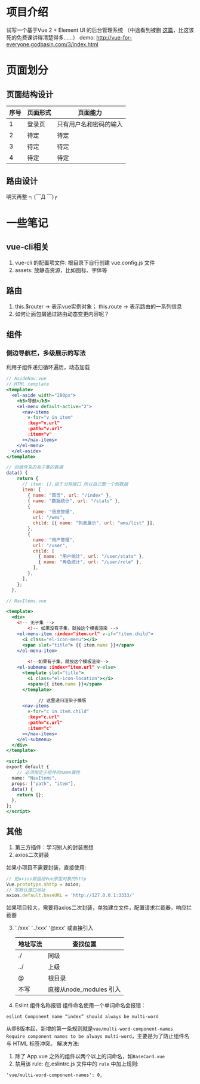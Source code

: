 # 项目介绍
试写一个基于Vue 2 + Element UI 的后台管理系统
（中途看到被删 [这篇](https://godbasin.github.io/front-end-playground/vue/vue-for-everyone/vue-for-everyone-3.html#%E9%A1%B5%E9%9D%A2%E7%BB%93%E6%9E%84%E8%AE%BE%E8%AE%A1)，比这该死的免费课讲得清楚得多……）
demo: http://vue-for-everyone.godbasin.com/3/index.html
# 页面划分
## 页面结构设计
|序号|	页面形式	|页面能力|
|---|---|---|
|1	|登录页|	只有用户名和密码的输入|
|2	|待定|	待定|
|3	|待定|	待定|
|4	|待定|	待定|

## 路由设计
明天再整 ┑(￣Д ￣)┍

# 一些笔记
## vue-cli相关

1. vue-cli 的配置项文件: 根目录下自行创建 vue.config.js 文件  
2. assets: 放静态资源，比如图标、字体等  

## 路由

1. this.$router → 表示vue实例对象； this.route → 表示路由的一系列信息  
2. 如何让面包屑通过路由动态变更内容呢？

## 组件
### 侧边导航栏，多级展示的写法
利用子组件递归循环遍历，动态加载

```jsx
// AsideNav.vue
// HTML template
<template>
  <el-aside width="200px">
    <h5>导航</h5>
    <el-menu default-active="2">
      <nav-items
        v-for="v in item"
        :key="v.url"
        :path="v.url"
        :item="v"
      ></nav-items>
    </el-menu>
  </el-aside>
</template>

// 后端传来的有子集的数据 
data() {
    return {
      // item: [],由于没有接口 所以自己整一个假数据
      item: [
        { name: "首页", url: "/index" },
        { name: "数据统计", url: "/stats" },
        {
          name: "信息管理",
          url: "/wms",
          child: [{ name: "列表展示", url: "wms/list" }],
        },
        {
          name: "用户管理",
          url: "/user",
          child: [
            { name: "用户统计", url: "/user/stats" },
            { name: "角色统计", url: "/user/role" },
          ],
        },
      ],
    };
  },
```

```jsx
// NavItems.vue

<template>
  <div>
    <!-- 无子集 -->
		<!-- 如果没有子集，就按这个模板渲染 -->
    <el-menu-item :index="item.url" v-if="!item.child">
      <i class="el-icon-menu"></i>
      <span slot="title"> {{ item.name }}</span>
    </el-menu-item>
		
		<!--如果有子集，就按这个模板渲染-->
    <el-submenu :index="item.url" v-else>
      <template slot="title">
        <i class="el-icon-location"></i>
        <span>{{ item.name }}</span>
      </template>

			// 这里递归渲染子模版
      <nav-items
        v-for="c in item.child"
        :key="c.url"
        :path="c.url"
        :item="c"
      ></nav-items>
    </el-submenu>
  </div>
</template>

<script>
export default {
	// 必须指定子组件的name属性
  name: "NavItems",
  props: ["path", "item"],
  data() {
    return {};
  },
};
</script>
```
## 其他
1. 第三方插件：学习别人的封装思想
2. axios二次封装

如果小项目不需要封装，直接使用:

```jsx
// 把axios赋值给Vue原型对象的http
Vue.prototype.$http = axios;
// 写默认接口地址
axios.default.baseURL = 'http://127.0.0.1:3333/'
```

如果项目较大，需要将axios二次封装，单独建立文件，配置请求拦截器，响应拦截器

3. './xxx'  '../xxx'  '@xxx' 或直接引入
    
    
    | 地址写法 | 查找位置 |
    | --- | --- |
    | ./ | 同级 |
    | ../ | 上级 |
    | @ | 根目录 |
    | 不写 | 直接从node_modules 引入 |

4. Eslint 组件名称报错
组件命名使用一个单词命名会报错：
```
eslint Component name “index” should always be multi-word
```
从@8版本起，新增的第一条规则就是`vue/multi-word-component-names
Require component names to be always multi-word`，主要是为了防止组件名与 HTML 标签冲突。
解决方法:
1. 除了 App.vue 之外的组件以两个以上的词命名，如`BaseCard.vue`
2. 禁用该 rule: 在.eslintrc.js 文件中的 `rule` 中加上规则:
```
'vue/multi-word-component-names': 0,
```